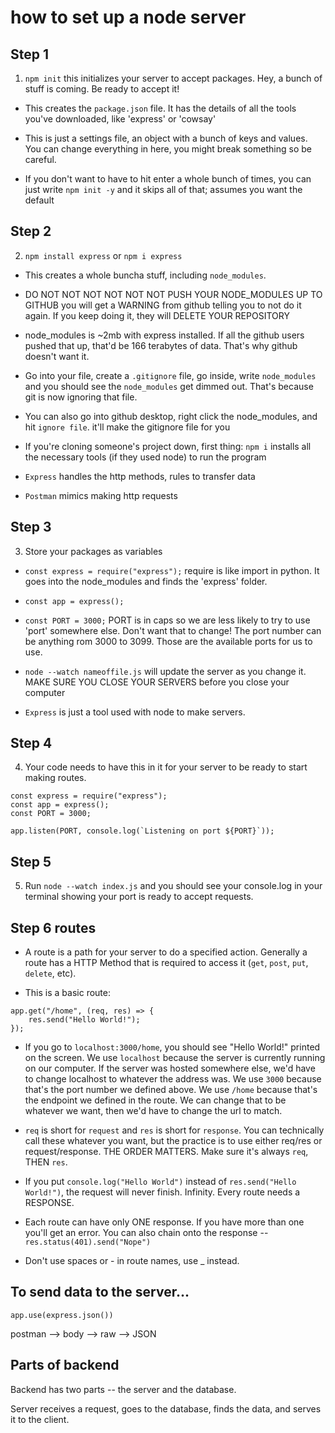 # how to set up a node server

## Step 1

1. `npm init` this initializes your server to accept packages. Hey, a bunch of stuff is coming. Be ready to accept it!

-   This creates the `package.json` file. It has the details of all the tools you've downloaded, like 'express' or 'cowsay'

-   This is just a settings file, an object with a bunch of keys and values. You can change everything in here, you might break something so be careful.

-   If you don't want to have to hit enter a whole bunch of times, you can just write `npm init -y` and it skips all of that; assumes you want the default

## Step 2

2. `npm install express` or `npm i express`

-   This creates a whole buncha stuff, including `node_modules`.

-   DO NOT NOT NOT NOT NOT NOT PUSH YOUR NODE_MODULES UP TO GITHUB you will get a WARNING from github telling you to not do it again. If you keep doing it, they will DELETE YOUR REPOSITORY

-   node_modules is ~2mb with express installed. If all the github users pushed that up, that'd be 166 terabytes of data. That's why github doesn't want it.

-   Go into your file, create a `.gitignore` file, go inside, write `node_modules` and you should see the `node_modules` get dimmed out. That's because git is now ignoring that file.

-   You can also go into github desktop, right click the node_modules, and hit `ignore file`. it'll make the gitignore file for you

-   If you're cloning someone's project down, first thing: `npm i` installs all the necessary tools (if they used node) to run the program

-   `Express` handles the http methods, rules to transfer data

-   `Postman` mimics making http requests

## Step 3

3. Store your packages as variables

-   `const express = require("express");` require is like import in python. It goes into the node_modules and finds the 'express' folder.

-   `const app = express();`

-   `const PORT = 3000;` PORT is in caps so we are less likely to try to use 'port' somewhere else. Don't want that to change! The port number can be anything rom 3000 to 3099. Those are the available ports for us to use.

-   `node --watch nameoffile.js` will update the server as you change it. MAKE SURE YOU CLOSE YOUR SERVERS before you close your computer

-   `Express` is just a tool used with node to make servers.

## Step 4

4. Your code needs to have this in it for your server to be ready to start making routes.

```
const express = require("express");
const app = express();
const PORT = 3000;

app.listen(PORT, console.log(`Listening on port ${PORT}`));
```

## Step 5

5. Run `node --watch index.js` and you should see your console.log in your terminal showing your port is ready to accept requests.

## Step 6 routes

-   A route is a path for your server to do a specified action. Generally a route has a HTTP Method that is required to access it (`get`, `post`, `put`, `delete`, etc).

-   This is a basic route:

```
app.get("/home", (req, res) => {
    res.send("Hello World!");
});
```

-   If you go to `localhost:3000/home`, you should see "Hello World!" printed on the screen. We use `localhost` because the server is currently running on our computer. If the server was hosted somewhere else, we'd have to change localhost to whatever the address was. We use `3000` because that's the port number we defined above. We use `/home` because that's the endpoint we defined in the route. We can change that to be whatever we want, then we'd have to change the url to match.

-   `req` is short for `request` and `res` is short for `response`. You can technically call these whatever you want, but the practice is to use either req/res or request/response. THE ORDER MATTERS. Make sure it's always `req`, THEN `res`.

-   If you put `console.log("Hello World")` instead of `res.send("Hello World!")`, the request will never finish. Infinity. Every route needs a RESPONSE.

-   Each route can have only ONE response. If you have more than one you'll get an error. You can also chain onto the response -- `res.status(401).send("Nope")`

-   Don't use spaces or - in route names, use \_ instead.

## To send data to the server...

`app.use(express.json())`

postman --> body --> raw --> JSON

## Parts of backend

Backend has two parts -- the server and the database.

Server receives a request, goes to the database, finds the data, and serves it to the client.

